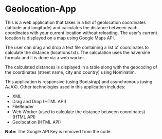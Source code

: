 # Geolocation-App

This is a web application that takes in a list of geolocation coordinates (latitude and longitude) and calculates the distance between each coordinates with your current location without reloading. The user's current location is displayed on a map using Google Maps API.

The user can drag and drop a text file containing a list of coordinates to calculate the distance (locations.txt). The calculation uses the haversine formula and it is done via a web worker.

The calculated distances is displayed in a table along with the geocoding of the coordinates (street name, city and country) using Nominatim.

This application is responsive (using Bootstrap) and asynchronous (using AJAX).
Other technologies used in this application includes:
- XML
- Drag and Drop (HTML API)
- FileReader
- Web Worker (used to calculate the distance between coordinates) (HTML API)
- Geolocation (HTML API)


**Note:** The Google API Key is removed from the code.  

